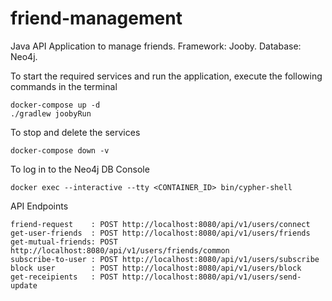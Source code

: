 # friend-management
Java API Application to manage friends. 
Framework: Jooby. 
Database: Neo4j.


To start the required services and run the application, execute the following commands in the terminal
```
docker-compose up -d
./gradlew joobyRun
```
To stop and delete the services
```
docker-compose down -v
```
To log in to the Neo4j DB Console
```
docker exec --interactive --tty <CONTAINER_ID> bin/cypher-shell
```

API Endpoints
```
friend-request    : POST http://localhost:8080/api/v1/users/connect
get-user-friends  : POST http://localhost:8080/api/v1/users/friends
get-mutual-friends: POST http://localhost:8080/api/v1/users/friends/common
subscribe-to-user : POST http://localhost:8080/api/v1/users/subscribe
block user        : POST http://localhost:8080/api/v1/users/block
get-receipients   : POST http://localhost:8080/api/v1/users/send-update 
```
